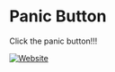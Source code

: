 # Panic Button
Click the panic button!!!

[![Website](https://user-images.githubusercontent.com/59040542/107060003-861bb080-67e7-11eb-96fd-a70deebba578.png)](https://vityaschel.github.io/panic-button/)
